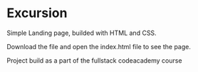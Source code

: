 # Excursion

Simple Landing page, builded with HTML and CSS.

Download the file and open the index.html file to see the page.

Project build as a part of the fullstack codeacademy course
